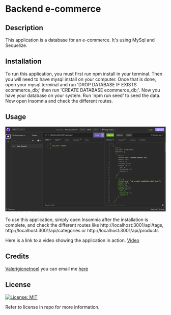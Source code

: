 # Backend e-commerce

## Description

This application is a database for an e-commerce. It's using MySql and Sequelize.

## Installation

To run this application, you must first run npm install in your terminal. Then you will need to have mysql install on your computer. Once that is done, open your mysql terminal and run 'DROP DATABASE IF EXISTS ecommerce_db;' then run 'CREATE DATABASE ecommerce_db;'. Now you have your database on your system. Run 'npm run seed' to seed the data. Now open Insomnia and check the different routes.

## Usage

![My awesone application](./assets/image/backend_ecommerce.PNG)

To use this application, simply open Insomnia after the installation is complete, and check the different routes like http://localhost:3001/api/tags, http://localhost:3001/api/categories or http://localhost:3001/api/products

Here is a link to a video showing the application in action. [Video](https://drive.google.com/file/d/1IrP1dJ2EdxhuWqIutf0dze1o7WNe9ucx/view)

## Credits

[Valerigionetnoel](https://github.com/Valerigionetnoel) you can email me [here](mailto:valeri.gionetnoel@gmail.com)

## License

[![License: MIT](https://img.shields.io/badge/License-MIT-yellow.svg)](https://opensource.org/licenses/MIT)

Refer to license in repo for more information.